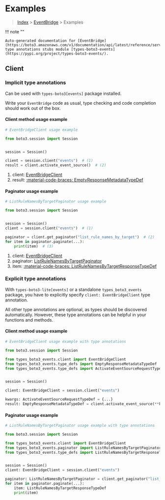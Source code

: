 # Examples

> [Index](../README.md) > [EventBridge](./README.md) > Examples

!!! note ""

    Auto-generated documentation for [EventBridge](https://boto3.amazonaws.com/v1/documentation/api/latest/reference/services/events.html#eventbridge)
    type annotations stubs module [types-boto3-events](https://pypi.org/project/types-boto3-events/).

## Client

### Implicit type annotations

Can be used with `types-boto3[events]` package installed.

Write your `EventBridge` code as usual,
type checking and code completion should work out of the box.


#### Client method usage example

```python
# EventBridgeClient usage example

from boto3.session import Session


session = Session()

client = session.client("events")  # (1)
result = client.activate_event_source()  # (2)
```

1. client: [EventBridgeClient](./client.md)
2. result: [:material-code-braces: EmptyResponseMetadataTypeDef](./type_defs.md#emptyresponsemetadatatypedef)



#### Paginator usage example

```python
# ListRuleNamesByTargetPaginator usage example

from boto3.session import Session


session = Session()
client = session.client("events")  # (1)

paginator = client.get_paginator("list_rule_names_by_target")  # (2)
for item in paginator.paginate(...):
    print(item)  # (3)
```

1. client: [EventBridgeClient](./client.md)
2. paginator: [ListRuleNamesByTargetPaginator](./paginators.md#listrulenamesbytargetpaginator)
3. item: [:material-code-braces: ListRuleNamesByTargetResponseTypeDef](./type_defs.md#listrulenamesbytargetresponsetypedef)




### Explicit type annotations

With `types-boto3-lite[events]`
or a standalone `types_boto3_events` package, you have to explicitly specify `client: EventBridgeClient` type annotation.

All other type annotations are optional, as types should be discovered automatically.
However, these type annotations can be helpful in your functions and methods.


#### Client method usage example

```python
# EventBridgeClient usage example with type annotations

from boto3.session import Session

from types_boto3_events.client import EventBridgeClient
from types_boto3_events.type_defs import EmptyResponseMetadataTypeDef
from types_boto3_events.type_defs import ActivateEventSourceRequestTypeDef


session = Session()

client: EventBridgeClient = session.client("events")

kwargs: ActivateEventSourceRequestTypeDef = {...}
result: EmptyResponseMetadataTypeDef = client.activate_event_source(**kwargs)
```



#### Paginator usage example

```python
# ListRuleNamesByTargetPaginator usage example with type annotations

from boto3.session import Session

from types_boto3_events.client import EventBridgeClient
from types_boto3_events.paginator import ListRuleNamesByTargetPaginator
from types_boto3_events.type_defs import ListRuleNamesByTargetResponseTypeDef


session = Session()
client: EventBridgeClient = session.client("events")

paginator: ListRuleNamesByTargetPaginator = client.get_paginator("list_rule_names_by_target")
for item in paginator.paginate(...):
    item: ListRuleNamesByTargetResponseTypeDef
    print(item)
```




